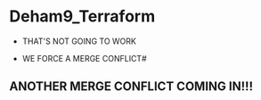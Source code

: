 # Deham9_Terraform

 - THAT'S NOT GOING TO WORK

 - WE FORCE A MERGE CONFLICT#
 

 ## ANOTHER MERGE CONFLICT COMING IN!!!


